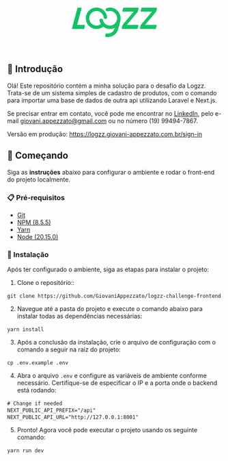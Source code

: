 <p align="center">
    <a href="https://logzz.com.br/" target="_blank"> 
        <img src="./src/assets/images/logzz-green.svg" width="200" style="margin-bottom: 30px;">    
    </a>
</p>

## 📝 Introdução

Olá! Este repositório contém a minha solução para o desafio da Logzz. Trata-se de um sistema simples de cadastro de produtos, com o comando para importar uma base de dados de outra api utilizando Laravel e Next.js.

Se precisar entrar em contato, você pode me encontrar no [LinkedIn](https://www.linkedin.com/in/giovani-appezzato/), pelo e-mail giovani.appezzato@gmail.com ou no número (19) 99494-7867.

Versão em produção: https://logzz.giovani-appezzato.com.br/sign-in

## 🚀 Começando

Siga as **instruções** abaixo para configurar o ambiente e rodar o front-end do projeto localmente.

### 📋 Pré-requisitos

* [Git](https://git-scm.com/downloads) 
* [NPM (8.5.5)](https://www.npmjs.com/)
* [Yarn](https://yarnpkg.com/)
* [Node (20.15.0)](https://nodejs.org/en/)

### 🔧 Instalação

Após ter configurado o ambiente, siga as etapas para instalar o projeto:

1. Clone o repositório::

```
git clone https://github.com/GiovaniAppezzato/logzz-challenge-frontend
```

2. Navegue até a pasta do projeto e execute o comando abaixo para instalar todas as dependências necessárias:

```
yarn install
```

3. Após a conclusão da instalação, crie o arquivo de configuração com o comando a seguir na raiz do projeto:

```
cp .env.example .env
```

4. Abra o arquivo `.env` e configure as variáveis de ambiente conforme necessário. Certifique-se de especificar o IP e a porta onde o backend está rodando:

```
# Change if needed
NEXT_PUBLIC_API_PREFIX="/api"
NEXT_PUBLIC_API_URL="http://127.0.0.1:8001"
```

5. Pronto! Agora você pode executar o projeto usando os seguinte comando:

```
yarn run dev
```
